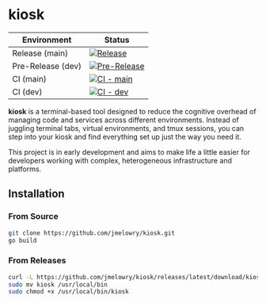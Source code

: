 # kiosk

| Environment         | Status                                                                                               |
|---------------------|------------------------------------------------------------------------------------------------------|
| Release (main)      | [![Release](https://github.com/jmelowry/kiosk/actions/workflows/release.yml/badge.svg)](https://github.com/jmelowry/kiosk/actions/workflows/release.yml) |
| Pre-Release (dev)   | [![Pre-Release](https://github.com/jmelowry/kiosk/actions/workflows/pre-release.yml/badge.svg?branch=dev)](https://github.com/jmelowry/kiosk/actions/workflows/pre-release.yml) |
| CI (main)           | [![CI - main](https://github.com/jmelowry/kiosk/actions/workflows/test.yml/badge.svg?branch=main)](https://github.com/jmelowry/kiosk/actions/workflows/test.yml) |
| CI (dev)            | [![CI - dev](https://github.com/jmelowry/kiosk/actions/workflows/test.yml/badge.svg?branch=dev)](https://github.com/jmelowry/kiosk/actions/workflows/test.yml) |

**kiosk** is a terminal-based tool designed to reduce the cognitive overhead of managing code and services across different environments. Instead of juggling terminal tabs, virtual environments, and tmux sessions, you can step into your kiosk and find everything set up just the way you need it.

This project is in early development and aims to make life a little easier for developers working with complex, heterogeneous infrastructure and platforms.

## Installation

### From Source
```sh
git clone https://github.com/jmelowry/kiosk.git
go build
```

### From Releases
```sh
curl -L https://github.com/jmelowry/kiosk/releases/latest/download/kiosk.tar.gz | tar xz
sudo mv kiosk /usr/local/bin
sudo chmod +x /usr/local/bin/kiosk
```
